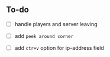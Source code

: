 ## To-do
- [ ] handle players and server leaving

<!-- optional -->
- [ ] add `peek around corner`
- [ ] add `ctr+v` option for ip-address field

